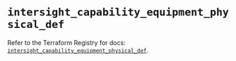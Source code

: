 # `intersight_capability_equipment_physical_def`

Refer to the Terraform Registry for docs: [`intersight_capability_equipment_physical_def`](https://registry.terraform.io/providers/ciscodevnet/intersight/1.0.71/docs/resources/capability_equipment_physical_def).
